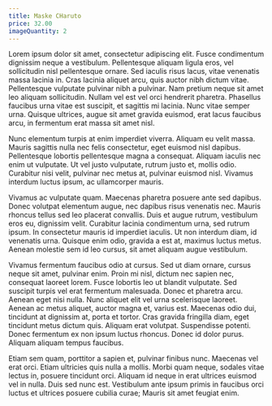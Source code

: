 ```yaml
---
title: Maske CHaruto
price: 32.00
imageQuantity: 2
---
```

Lorem ipsum dolor sit amet, consectetur adipiscing elit. Fusce condimentum dignissim neque a vestibulum. Pellentesque aliquam ligula eros, vel sollicitudin nisl pellentesque ornare. Sed iaculis risus lacus, vitae venenatis massa lacinia in. Cras lacinia aliquet arcu, quis auctor nibh dictum vitae. Pellentesque vulputate pulvinar nibh a pulvinar. Nam pretium neque sit amet leo aliquam sollicitudin. Nullam vel est vel orci hendrerit pharetra. Phasellus faucibus urna vitae est suscipit, et sagittis mi lacinia. Nunc vitae semper urna. Quisque ultrices, augue sit amet gravida euismod, erat lacus faucibus arcu, in fermentum erat massa sit amet nisl.

Nunc elementum turpis at enim imperdiet viverra. Aliquam eu velit massa. Mauris sagittis nulla nec felis consectetur, eget euismod nisl dapibus. Pellentesque lobortis pellentesque magna a consequat. Aliquam iaculis nec enim ut vulputate. Ut vel justo vulputate, rutrum justo et, mollis odio. Curabitur nisi velit, pulvinar nec metus at, pulvinar euismod nisl. Vivamus interdum luctus ipsum, ac ullamcorper mauris.

Vivamus ac vulputate quam. Maecenas pharetra posuere ante sed dapibus. Donec volutpat elementum augue, nec dapibus risus venenatis nec. Mauris rhoncus tellus sed leo placerat convallis. Duis et augue rutrum, vestibulum eros eu, dignissim velit. Curabitur lacinia condimentum urna, sed rutrum ipsum. In consectetur mauris id imperdiet iaculis. Ut non interdum diam, id venenatis urna. Quisque enim odio, gravida a est at, maximus luctus metus. Aenean molestie sem id leo cursus, sit amet aliquam augue vestibulum.

Vivamus fermentum faucibus odio at cursus. Sed ut diam ornare, cursus neque sit amet, pulvinar enim. Proin mi nisl, dictum nec sapien nec, consequat laoreet lorem. Fusce lobortis leo ut blandit vulputate. Sed suscipit turpis vel erat fermentum malesuada. Donec et pharetra arcu. Aenean eget nisi nulla. Nunc aliquet elit vel urna scelerisque laoreet. Aenean ac metus aliquet, auctor magna et, varius est. Maecenas odio dui, tincidunt at dignissim at, porta et tortor. Cras gravida fringilla diam, eget tincidunt metus dictum quis. Aliquam erat volutpat. Suspendisse potenti. Donec fermentum ex non ipsum luctus rhoncus. Donec id dolor purus. Aliquam aliquam tempus faucibus.

Etiam sem quam, porttitor a sapien et, pulvinar finibus nunc. Maecenas vel erat orci. Etiam ultricies quis nulla a mollis. Morbi quam neque, sodales vitae lectus in, posuere tincidunt orci. Aliquam id neque in erat ultrices euismod vel in nulla. Duis sed nunc est. Vestibulum ante ipsum primis in faucibus orci luctus et ultrices posuere cubilia curae; Mauris sit amet feugiat enim. 